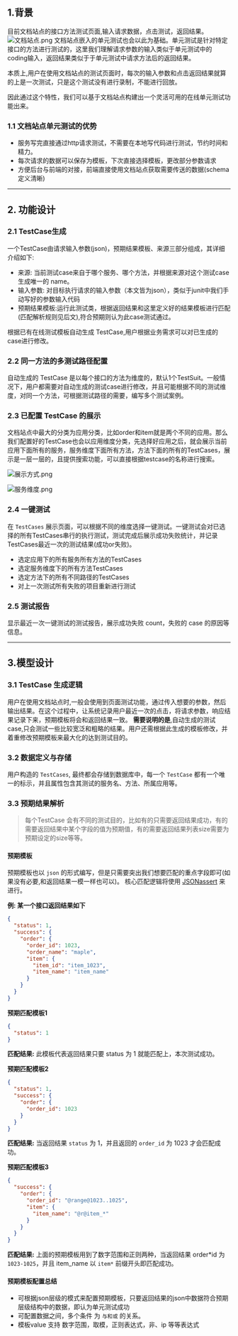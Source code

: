 ## 1.背景

目前文档站点的接口方法测试页面,输入请求数据，点击测试，返回结果。
![文档站点.png](https://upload-images.jianshu.io/upload_images/6393906-76ed457a89f37c37.png?imageMogr2/auto-orient/strip%7CimageView2/2/w/640)
文档站点嵌入的单元测试也会以此为基础。单元测试是针对特定接口的方法进行测试的，这里我们理解请求参数的输入类似于单元测试中的coding输入，返回结果类似于于单元测试中请求方法后的返回结果。

本质上,用户在使用文档站点的测试页面时，每次的输入参数和点击返回结果就算的上是一次测试，只是这个测试没有进行录制，不能进行回放。

因此通过这个特性，我们可以基于文档站点构建出一个灵活可用的在线单元测试功能出来。

### 1.1 文档站点单元测试的优势

- 服务写完直接通过http请求测试，不需要在本地写代码进行测试，节约时间和精力。
- 每次请求的数据可以保存为模板，下次直接选择模板，更改部分参数请求
- 方便后台与前端的对接，前端直接使用文档站点获取需要传送的数据(schema定义清晰)

---

## 2. 功能设计

### 2.1 TestCase生成

一个TestCase由请求输入参数(json)，预期结果模板、来源三部分组成，其详细介绍如下:

- 来源: 当前测试case来自于哪个服务、哪个方法，并根据来源对这个测试case生成唯一的 name。
- 输入参数: 对目标执行请求的输入参数（本文皆为json），类似于junit中我们手动写好的参数输入代码
- 预期结果模板:运行此测试类，根据返回结果和这里定义好的结果模板进行匹配(匹配解析规则见后文),符合预期则认为此case测试通过。

根据已有在线测试模板自动生成 TestCase,用户根据业务需求可以对已生成的case进行修改。

### 2.2 同一方法的多测试路径配置

自动生成的 TestCase 是以每个接口的方法为维度的，默认1个TestSuit。一般情况下，用户都需要对自动生成的测试case进行修改，并且可能根据不同的测试维度，对同一个方法，可根据测试路径的需要，编写多个测试案例。

### 2.3 已配置 TestCase 的展示

文档站点中最大的分类为应用分类，比如order和item就是两个不同的应用。那么我们配置好的TestCase也会以应用维度分类，先选择好应用之后，就会展示当前应用下面所有的服务，服务维度下面所有方法，方法下面的所有的TestCases，展示是一层一层的，且提供搜索功能，可以直接根据testcase的名称进行搜索。

![展示方式.png](https://upload-images.jianshu.io/upload_images/6393906-512e472cb18d38d4.png?imageMogr2/auto-orient/strip%7CimageView2/2/w/1240)

![服务维度.png](https://upload-images.jianshu.io/upload_images/6393906-6a4123e8faa912d3.png?imageMogr2/auto-orient/strip%7CimageView2/2/w/1240)

### 2.4 一键测试

在 `TestCases` 展示页面，可以根据不同的维度选择一键测试。一键测试会对已选择的所有TestCases串行的执行测试，测试完成后展示成功失败统计，并记录TestCases最近一次的测试结果(成功or失败)。

- 选定应用下的所有服务所有方法的TestCases
- 选定服务维度下的所有方法TestCases
- 选定方法下的所有不同路径的TestCases
- 对上一次测试所有失败的项目重新进行测试

### 2.5 测试报告

显示最近一次一键测试的测试报告，展示成功失败 count，失败的 case 的原因等信息。

---

## 3.模型设计

### 3.1 TestCase 生成逻辑

用户在使用文档站点时,一般会使用到页面测试功能，通过传入想要的参数，然后输出结果。在这个过程中，让系统记录用户最近一次的点击，将请求参数，响应结果记录下来，预期模板将会和返回结果一致。
**需要说明的是**,自动生成的测试case,只会测试一些比较宽泛和粗略的结果。用户还需根据此生成的模板修改，并着重修改预期模板来最大化的达到测试目的。

### 3.2 数据定义与存储

用户构造的 `TestCases`, 最终都会存储到数据库中，每一个 `TestCase` 都有一个唯一的标示，并且属性包含其测试的服务名、方法、所属应用等。

### 3.3 预期结果解析

> 每个TestCase 会有不同的测试目的，比如有的只需要返回结果成功，有的需要返回结果中某个字段的值为预期值，有的需要返回结果列表size需要为预期设定的size等等。

#### 预期模板

预期模板也以 `json` 的形式编写，但是只需要突出我们想要匹配的重点字段即可(如果没有必要,和返回结果一模一样也可以)。
核心匹配逻辑将使用 [JSONassert](https://github.com/skyscreamer/JSONassert#jsonassert) 来进行。

**例: 某一个接口返回结果如下**

```json
{
  "status": 1,
  "success": {
    "order": {
      "order_id": 1023,
      "order_name": "maple",
      "item": {
        "item_id": "item_1023",
        "item_name": "item_name"
      }
    }
  }
}
```

**预期匹配模板1**

```json
{
  "status": 1
}
```

**匹配结果:** 此模板代表返回结果只要 status 为 1 就能匹配上，本次测试成功。

**预期匹配模板2**

```json
{
  "status": 1,
  "success": {
    "order": {
      "order_id": 1023
    }
  }
}
```

**匹配结果:** 当返回结果 `status` 为 1，并且返回的 `order_id` 为 1023 才会匹配成功。

**预期匹配模板3**

```json
{
  "success": {
    "order": {
      "order_id": "@range@1023..1025",
      "item": {
        "item_name": "@r@item_*"
      }
    }
  }
}
```

**匹配结果:** 上面的预期模板用到了数字范围和正则两种，当返回结果 order*id 为 `1023-1025`，并且 item_name 以 `item*` 前缀开头即匹配成功。

#### 预期模板配置总结

- 可根据json层级的模式来配置预期模板，只要返回结果的json中数据符合预期层级结构中的数据，即认为单元测试成功
- 可配置数据之间，多个条件 为 `与和或` 的关系。
- 模板value 支持 数字范围，取模，正则表达式，非、ip 等等表达式
